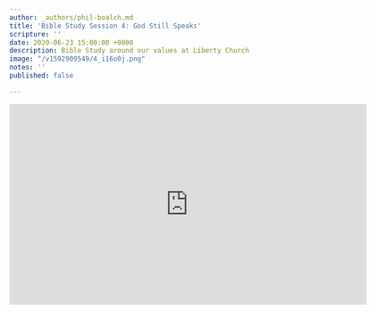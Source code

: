 ```yaml
---
author: _authors/phil-boalch.md
title: 'Bible Study Session 4: God Still Speaks'
scripture: ''
date: 2020-06-23 15:00:00 +0000
description: Bible Study around our values at Liberty Church
image: "/v1592909549/4_i16o0j.png"
notes: ''
published: false

---
```

<iframe src="https://player.vimeo.com/video/431752088" width="640" height="360" frameborder="0" allow="autoplay; fullscreen" allowfullscreen></iframe>